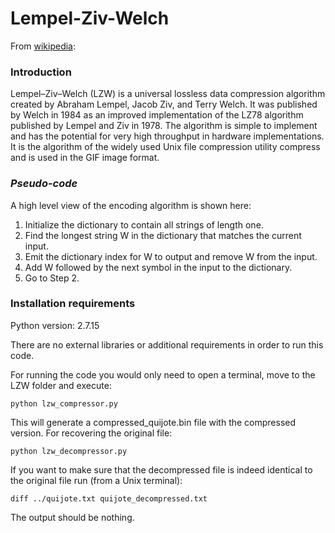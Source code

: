 # Lempel-Ziv-Welch


From [wikipedia](https://en.wikipedia.org/wiki/Lempel%E2%80%93Ziv%E2%80%93Welch):

### Introduction

Lempel–Ziv–Welch (LZW) is a universal lossless data compression algorithm created by Abraham Lempel, Jacob Ziv, and Terry Welch. It was published by Welch in 1984 as an improved implementation of the LZ78 algorithm published by Lempel and Ziv in 1978. The algorithm is simple to implement and has the potential for very high throughput in hardware implementations. It is the algorithm of the widely used Unix file compression utility compress and is used in the GIF image format.

### *Pseudo-code*

A high level view of the encoding algorithm is shown here:
 1. Initialize the dictionary to contain all strings of length one.
 2. Find the longest string W in the dictionary that matches the current input.
 3. Emit the dictionary index for W to output and remove W from the input.
 4. Add W followed by the next symbol in the input to the dictionary.
 5. Go to Step 2.
 
 ### Installation requirements
 Python version: 2.7.15
 
 There are no external libraries or additional requirements in order to run this code.
 
For running the code you would only need to open a terminal, move to the LZW folder and execute:
 ```
python lzw_compressor.py
```
This will generate a compressed_quijote.bin file with the compressed version. For recovering the original file:
```
python lzw_decompressor.py
```
If you want to make sure that the decompressed file is indeed identical to the original file run (from a Unix terminal):
```
diff ../quijote.txt quijote_decompressed.txt
```
The output should be nothing.

